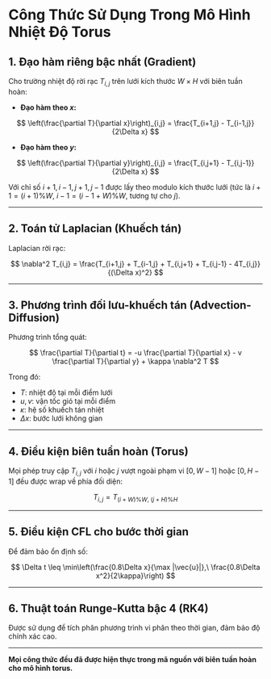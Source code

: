 # Công Thức Sử Dụng Trong Mô Hình Nhiệt Độ Torus

## 1. Đạo hàm riêng bậc nhất (Gradient)

Cho trường nhiệt độ rời rạc $T_{i,j}$ trên lưới kích thước $W \times H$ với biên tuần hoàn:

- **Đạo hàm theo $x$:**

$$
\left(\frac{\partial T}{\partial x}\right)_{i,j} = \frac{T_{i+1,j} - T_{i-1,j}}{2\Delta x}
$$

- **Đạo hàm theo $y$:**

$$
\left(\frac{\partial T}{\partial y}\right)_{i,j} = \frac{T_{i,j+1} - T_{i,j-1}}{2\Delta x}
$$

Với chỉ số $i+1, i-1, j+1, j-1$ được lấy theo modulo kích thước lưới (tức là $i+1 = (i+1) \% W$, $i-1 = (i-1+W) \% W$, tương tự cho $j$).

---

## 2. Toán tử Laplacian (Khuếch tán)

Laplacian rời rạc:

$$
\nabla^2 T_{i,j} = \frac{T_{i+1,j} + T_{i-1,j} + T_{i,j+1} + T_{i,j-1} - 4T_{i,j}}{(\Delta x)^2}
$$

---

## 3. Phương trình đối lưu-khuếch tán (Advection-Diffusion)

Phương trình tổng quát:

$$
\frac{\partial T}{\partial t} = -u \frac{\partial T}{\partial x} - v \frac{\partial T}{\partial y} + \kappa \nabla^2 T
$$

Trong đó:
- $T$: nhiệt độ tại mỗi điểm lưới
- $u, v$: vận tốc gió tại mỗi điểm
- $\kappa$: hệ số khuếch tán nhiệt
- $\Delta x$: bước lưới không gian

---

## 4. Điều kiện biên tuần hoàn (Torus)

Mọi phép truy cập $T_{i,j}$ với $i$ hoặc $j$ vượt ngoài phạm vi $[0, W-1]$ hoặc $[0, H-1]$ đều được wrap về phía đối diện:

$$
T_{i,j} = T_{(i+W)\%W,\ (j+H)\%H}
$$

---

## 5. Điều kiện CFL cho bước thời gian

Để đảm bảo ổn định số:

$$
\Delta t \leq \min\left(\frac{0.8\Delta x}{\max |\vec{u}|},\ \frac{0.8\Delta x^2}{2\kappa}\right)
$$

---

## 6. Thuật toán Runge-Kutta bậc 4 (RK4)

Được sử dụng để tích phân phương trình vi phân theo thời gian, đảm bảo độ chính xác cao.

---

**Mọi công thức đều đã được hiện thực trong mã nguồn với biên tuần hoàn cho mô hình torus.**
